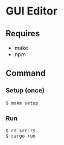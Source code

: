 # GUI Editor

## Requires

- make
- npm

## Command

### Setup (once)

```
$ make setup
```

### Run

```
$ cd src-rs
$ cargo run
```
